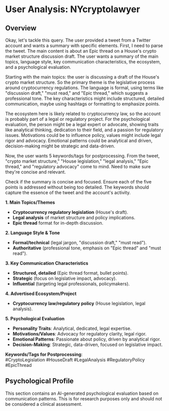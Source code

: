 # User Analysis: NYcryptolawyer

## Overview

<think>
Okay, let's tackle this query. The user provided a tweet from a Twitter account and wants a summary with specific elements. First, I need to parse the tweet. The main content is about an Epic thread on a House's crypto market structure discussion draft. The user wants a summary of the main topics, language style, key communication characteristics, the ecosystem, and a psychological evaluation.

Starting with the main topics: the user is discussing a draft of the House's crypto market structure. So the primary theme is the legislative process around cryptocurrency regulations. The language is formal, using terms like "discussion draft," "must read," and "Epic thread," which suggests a professional tone. The key characteristics might include structured, detailed communication, maybe using hashtags or formatting to emphasize points.

The ecosystem here is likely related to cryptocurrency law, so the account is probably part of a legal or regulatory project. For the psychological evaluation, the person might be a legal expert or advocate, showing traits like analytical thinking, dedication to their field, and a passion for regulatory issues. Motivations could be to influence policy, values might include legal rigor and advocacy. Emotional patterns could be analytical and driven, decision-making might be strategic and data-driven.

Now, the user wants 5 keywords/tags for postprocessing. From the tweet, "crypto market structure," "House legislation," "legal analysis," "Epic thread," and "regulatory advocacy" come to mind. Need to make sure they're concise and relevant.

Check if the summary is concise and focused. Ensure each of the five points is addressed without being too detailed. The keywords should capture the essence of the tweet and the account's activity.
</think>

**1. Main Topics/Themes**  
- **Cryptocurrency regulatory legislation** (House's draft).  
- **Legal analysis** of market structure and policy implications.  
- **Epic thread** format for in-depth discussion.  

**2. Language Style & Tone**  
- **Formal/technical** (legal jargon, "discussion draft," "must read").  
- **Authoritative** (professional tone, emphasis on "Epic thread" and "must read").  

**3. Key Communication Characteristics**  
- **Structured, detailed** (Epic thread format, bullet points).  
- **Strategic** (focus on legislative impact, advocacy).  
- **Influential** (targeting legal professionals, policymakers).  

**4. Advertised Ecosystem/Project**  
- **Cryptocurrency law/regulatory policy** (House legislation, legal analysis).  

**5. Psychological Evaluation**  
- **Personality Traits**: Analytical, dedicated, legal expertise.  
- **Motivations/Values**: Advocacy for regulatory clarity, legal rigor.  
- **Emotional Patterns**: Passionate about policy, driven by analytical rigor.  
- **Decision-Making**: Strategic, data-driven, focused on legislative impact.  

**Keywords/Tags for Postprocessing**:  
#CryptoLegislation #HouseDraft #LegalAnalysis #RegulatoryPolicy #EpicThread

## Psychological Profile

This section contains an AI-generated psychological evaluation based on communication patterns. This is for research purposes only and should not be considered a clinical assessment.